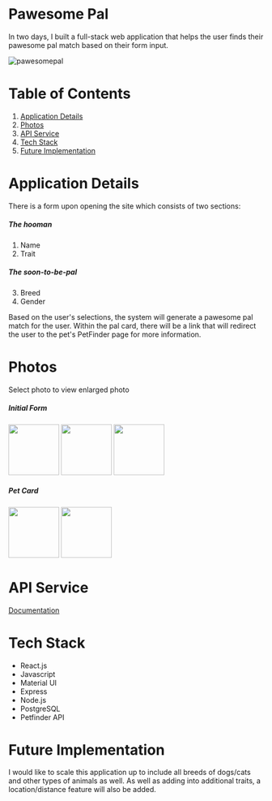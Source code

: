 # Pawesome Pal

In two days, I built a full-stack web application that helps the user finds their pawesome pal match based on their form input.

![pawesomepal](https://user-images.githubusercontent.com/80929887/126242465-390ac550-8e02-4e62-b21c-9a218a6f0db9.gif)

# Table of Contents

1. [Application Details](https://github.com/vtran1022/PawesomePal#application-details)
2. [Photos](https://github.com/vtran1022/PawesomePal#photos)
3. [API Service](https://github.com/vtran1022/PawesomePal#api-service)
4. [Tech Stack](https://github.com/vtran1022/PawesomePal#tech-stack)
5. [Future Implementation](https://github.com/vtran1022/PawesomePal#future-implementation)

# Application Details

There is a form upon opening the site which consists of two sections:

##### The hooman

1. Name
2. Trait

##### The soon-to-be-pal

3. Breed
4. Gender

Based on the user's selections, the system will generate a pawesome pal match for the user. Within the pal card, there will be a link that will redirect the user to the pet's PetFinder page for more information.

# Photos

Select photo to view enlarged photo

##### Initial Form

<a href="https://drive.google.com/file/d/1T6DpaWlraxpSrcbur5_-fBma1GLjguLy/view?usp=sharing"><img src="https://drive.google.com/uc?export=view&id=1T6DpaWlraxpSrcbur5_-fBma1GLjguLy" width="100" height="100"></a>
<a href="https://drive.google.com/file/d/17GOQ_aksHRT2nCsDLwiUEEGWY64_NDA7/view?usp=sharing"><img src="https://drive.google.com/uc?export=view&id=17GOQ_aksHRT2nCsDLwiUEEGWY64_NDA7" width="100" height="100"></a>
<a href="https://drive.google.com/file/d/1P87gAbvKJ-TVkHS0O5gOjLOMMlP8Fbzy/view?usp=sharing"><img src="https://drive.google.com/uc?export=view&id=1P87gAbvKJ-TVkHS0O5gOjLOMMlP8Fbzy" width="100" height="100"></a>

##### Pet Card

<a href="https://drive.google.com/file/d/1qALF1prrroQ3fvfJ5yCpcuSzrywhp9R-/view?usp=sharing"><img src="https://drive.google.com/uc?export=view&id=1qALF1prrroQ3fvfJ5yCpcuSzrywhp9R-" width="100" height="100"></a>
<a href="https://drive.google.com/file/d/1wJI4PgJYQx_MzDlqPMWRgog2jVX_CCNM/view?usp=sharing"><img src="https://drive.google.com/uc?export=view&id=1wJI4PgJYQx_MzDlqPMWRgog2jVX_CCNM" width="100" height="100"></a>

# API Service

[Documentation]()

# Tech Stack

- React.js
- Javascript
- Material UI
- Express
- Node.js
- PostgreSQL
- Petfinder API

# Future Implementation

I would like to scale this application up to include all breeds of dogs/cats and other types of animals as well. As well as adding into additional traits, a location/distance feature will also be added.
